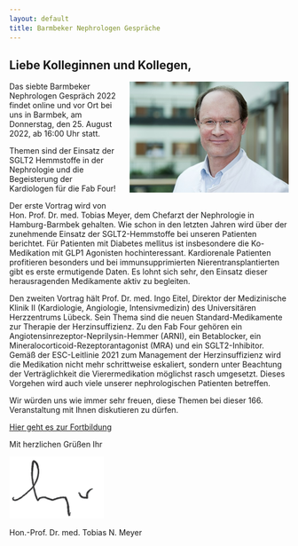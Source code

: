 ```yaml
---
layout: default
title: Barmbeker Nephrologen Gespräche
---
```

## Liebe Kolleginnen und Kollegen,   

<img src="/assets/images/CA_Meyer.jpg" height="200rem" alt="Portraitfoto Hon. Prof. Dr. Tobias N. Meyer" style="float:right; margin-left:20px; margin-bottom:20px;">Das siebte Barmbeker Nephrologen Gespräch 2022 findet online und vor Ort bei uns in Barmbek, am Donnerstag, den 25. August 2022, ab 16:00 Uhr statt.    

Themen sind der Einsatz der SGLT2 Hemmstoffe in der Nephrologie und die Begeisterung der Kardiologen für die Fab Four!         

Der erste Vortrag wird von Hon. Prof. Dr. med. Tobias Meyer, dem Chefarzt der Nephrologie in Hamburg-Barmbek gehalten. Wie schon in den letzten Jahren wird über der zunehmende Einsatz der SGLT2-Hemmstoffe bei unseren Patienten berichtet. Für Patienten mit Diabetes mellitus ist insbesondere die Ko-Medikation mit GLP1 Agonisten hochinteressant. Kardiorenale Patienten profitieren besonders und bei immunsupprimierten Nierentransplantierten gibt es erste ermutigende Daten. Es lohnt sich sehr, den Einsatz dieser herausragenden Medikamente aktiv zu begleiten.         

Den zweiten Vortrag hält Prof. Dr. med. Ingo Eitel, Direktor der Medizinische Klinik II (Kardiologie, Angiologie, Intensivmedizin) des Universitären Herzzentrums Lübeck. Sein Thema sind die neuen Standard-Medikamente zur Therapie der Herzinsuffizienz. Zu den Fab Four gehören ein Angiotensinrezeptor-Neprilysin-Hemmer (ARNI), ein Betablocker, ein Mineralocorticoid-Rezeptorantagonist (MRA) und ein SGLT2-Inhibitor. Gemäß der ESC-Leitlinie 2021 zum Management der Herzinsuffizienz wird die Medikation nicht mehr schrittweise eskaliert, sondern unter Beachtung der Verträglichkeit die Vierermedikation möglichst rasch umgesetzt. Dieses Vorgehen wird auch viele unserer nephrologischen Patienten betreffen.         

Wir würden uns wie immer sehr freuen, diese Themen bei dieser 166. Veranstaltung mit Ihnen diskutieren zu dürfen.         

<a class="button" href="https://teams.microsoft.com/l/meetup-join/19%3ameeting_N2E0ZGI0NmEtOGVlNS00ZTFkLTk0YzEtNTkwMWE0YmFhMjIy%40thread.v2/0?context=%7b%22Tid%22%3a%22e6160a47-a12e-4ab1-be56-bddd09456693%22%2c%22Oid%22%3a%2254de3200-43af-4cbb-8fde-9d0457be7bcb%22%7d" target="_blank">Hier geht es zur Fortbildung</a>  

Mit herzlichen Grüßen Ihr  

![Unterschrift Prof. Meyer](/assets/images/unterschrift-meyer.png)  

Hon.-Prof. Dr. med. Tobias N. Meyer  
